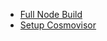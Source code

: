 - [Full Node Build](<Full Node Build d8bc54e0.md>)
- [Setup Cosmovisor](<Setup Cosmovisor 97e21391.md>)
